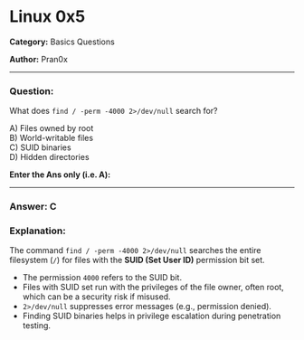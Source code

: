 # Linux 0x5

**Category:** Basics Questions

**Author:** Pran0x

---

### Question:
What does `find / -perm -4000 2>/dev/null` search for?

A) Files owned by root  
B) World-writable files  
C) SUID binaries  
D) Hidden directories  

**Enter the Ans only (i.e. A):** 

---

### Answer: C

### Explanation:

The command `find / -perm -4000 2>/dev/null` searches the entire filesystem (`/`) for files with the **SUID (Set User ID)** permission bit set.

- The permission `4000` refers to the SUID bit.  
- Files with SUID set run with the privileges of the file owner, often root, which can be a security risk if misused.  
- `2>/dev/null` suppresses error messages (e.g., permission denied).  
- Finding SUID binaries helps in privilege escalation during penetration testing.
